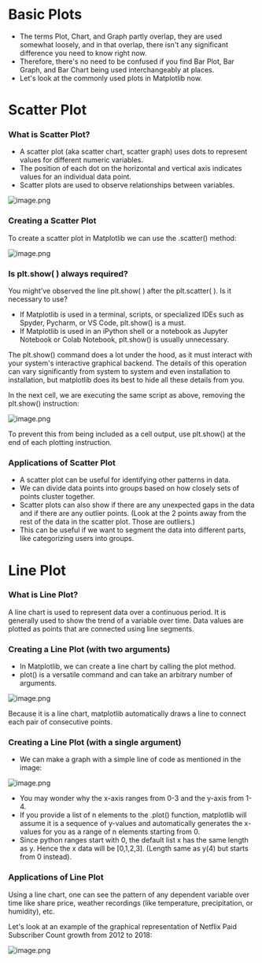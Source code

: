 # Basic Plots

* The terms Plot, Chart, and Graph partly overlap, they are used somewhat loosely, and in that overlap, there isn't any significant difference you need to know right now.
* Therefore, there's no need to be confused if you find Bar Plot, Bar Graph, and Bar Chart being used interchangeably at places.
* Let's look at the commonly used plots in Matplotlib now.







# Scatter Plot

### What is Scatter Plot?

* A scatter plot (aka scatter chart, scatter graph) uses dots to represent values for different numeric variables.
* The position of each dot on the horizontal and vertical axis indicates values for an individual data point.
* Scatter plots are used to observe relationships between variables.









![image.png](https://dphi-live.s3.amazonaws.com/media_uploads/image_5f5dd9dc082849309f19d4c7542ed3f5.png)








### Creating a Scatter Plot

To create a scatter plot in Matplotlib we can use the .scatter() method:







![image.png](https://dphi-live.s3.amazonaws.com/media_uploads/image_eb846dc1ed204e4e8013db2215a9f675.png)






### Is plt.show( ) always required?

You might’ve observed the line plt.show( ) after the plt.scatter( ). Is it necessary to use?

* If Matplotlib is used in a terminal, scripts, or specialized IDEs such as Spyder, Pycharm, or VS Code, plt.show() is a must.
* If Matplotlib is used in an iPython shell or a notebook as Jupyter Notebook or Colab Notebook, plt.show\(\) is usually unnecessary.

The plt.show() command does a lot under the hood, as it must interact with your system's interactive graphical backend. The details of this operation can vary significantly from system to system and even installation to installation, but matplotlib does its best to hide all these details from you.

In the next cell, we are executing the same script as above, removing the plt.show() instruction:




![image.png](https://dphi-live.s3.amazonaws.com/media_uploads/image_955a071b23c747ccb9e06a71835cae3e.png)





To prevent this from being included as a cell output, use plt.show() at the end of each plotting instruction.

### Applications of Scatter Plot

* A scatter plot can be useful for identifying other patterns in data.
* We can divide data points into groups based on how closely sets of points cluster together.
* Scatter plots can also show if there are any unexpected gaps in the data and if there are any outlier points. (Look at the 2 points away from the rest of the data in the scatter plot. Those are outliers.)
* This can be useful if we want to segment the data into different parts, like categorizing users into groups.




# Line Plot

### What is Line Plot?

A line chart is used to represent data over a continuous period. It is generally used to show the trend of a variable over time. Data values are plotted as points that are connected using line segments.

### Creating a Line Plot (with two arguments)

* In Matplotlib, we can create a line chart by calling the plot method.
* plot() is a versatile command and can take an arbitrary number of arguments.








![image.png](https://dphi-live.s3.amazonaws.com/media_uploads/image_66da213cfc0e402890a57b7582ce8c48.png)







Because it is a line chart, matplotlib automatically draws a line to connect each pair of consecutive points.

### Creating a Line Plot (with a single argument)

* We can make a graph with a simple line of code as mentioned in the image:









![image.png](https://dphi-live.s3.amazonaws.com/media_uploads/image_5498e847bafa4baabed998c816311f1d.png)









* You may wonder why the x-axis ranges from 0-3 and the y-axis from 1-4.
* If you provide a list of n elements to the .plot() function, matplotlib will assume it is a sequence of y-values and automatically generates the x-values for you as a range of n elements starting from 0. 
* Since python ranges start with 0, the default list x has the same length as y. Hence the x data will be [0,1,2,3]. (Length same as y(4) but starts from 0 instead).

### Applications of Line Plot

Using a line chart, one can see the pattern of any dependent variable over time like share price, weather recordings (like temperature, precipitation, or humidity), etc. 

Let's look at an example of the graphical representation of Netflix Paid Subscriber Count growth from 2012 to 2018:

![image.png](https://dphi-live.s3.amazonaws.com/media_uploads/image_f1729089bc8746e49b8d6744b0c66f07.png)